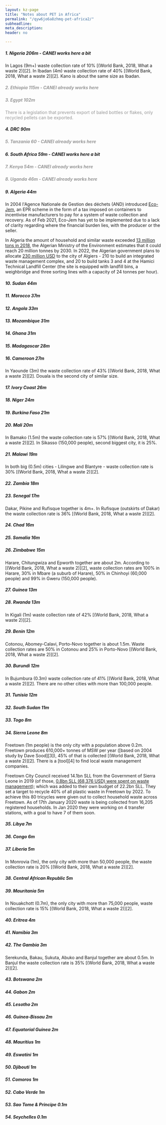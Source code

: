 ```yaml
---
layout: kz-page
title: "Notes about PET in Africa"
permalink: "/qyw6jo6a8zhmq-pet-africa2/"
subheadline: 
meta_description: 
header: no

---
```


<h5>1. Nigeria 206m - CANEI works here a bit</h5>
In Lagos (9m+) waste collection rate of 10% [(World Bank, 2018, What a waste 2)][2].
In Ibadan (4m) waste collection rate of 40% [(World Bank, 2018, What a waste 2)][2].
Kano is about the same size as Ibadan.


<h5 style="color:#979797;">2. Ethiopia 115m - CANEI already works here</h5>

<h5 style="color:#979797;">3. Egypt 102m</h5>
<span style="color: #979797">There is a legislation that prevents export of baled bottles or flakes, only recycled pellets can be exported.</span>


<h5>4. DRC 90m</h5>

<h5 style="color:#979797;">5. Tanzania 60 - CANEI already works here</h5>

<h5>6. South Africa 59m - CANEI works here a bit</h5>

<h5 style="color:#979797;">7. Kenya 54m - CANEI already works here</h5>
<h5 style="color:#979797;">8. Uganda 46m - CANEI already works here</h5>

<h5>9. Algeria 44m</h5>

In 2004 l'Agence Nationale de Gestion des déchets (AND) introduced [Eco-Jem][6], an EPR scheme in the form of a tax imposed on containers to incentivise manufacturers to pay for a system of waste collection and recovery. As of Feb 2021, Eco-Jem has yet to be implemented due to a lack of clarity regarding where the financial burden lies, with the producer or the seller.

In Algeria the amount of household and similar waste exceeded [13 million tons in 2018][8], the Algerian Ministry of the Environment estimates that it could reach 20 million tonnes by 2030. In 2022, the Algerian government plans to allocate [230 million USD][8] to the city of Algiers - 210 to build an integrated waste management complex, and 20 to build tanks 3 and 4 at the Hamici Technical Landfill Center (the site is equipped with landfill bins, a weighbridge and three sorting lines with a capacity of 24 tonnes per hour). 


<h5>10. Sudan 44m</h5>
<h5>11. Morocco 37m</h5>
<h5>12. Angola 33m</h5>
<h5>13. Mozambique 31m</h5>
<h5>14. Ghana 31m</h5>


<h5>15. Madagascar 28m</h5>

<h5>16. Cameroon 27m</h5>
In Yaounde (3m) the waste collection rate of 43% [(World Bank, 2018, What a waste 2)][2].
Douala is the second city of similar size.

<h5>17. Ivory Coast 26m</h5>
<h5>18. Niger 24m</h5>
<h5>19. Burkina Faso 21m</h5>

<h5>20. Mali 20m</h5>
In Bamako (1.5m) the waste collection rate is 57% [(World Bank, 2018, What a waste 2)][2].
In Sikasso (150,000 people), second biggest city, it is 25%.

<h5>21. Malawi 19m</h5>
In both big (0.5m) cities - Lilingwe and Blantyre - waste collection rate is 30% [(World Bank, 2018, What a waste 2)][2].

<h5>22. Zambia 18m</h5>

<h5>23. Senegal 17m</h5>
Dakar, Pikine and Rufisque together is 4m+.
In Rufisque (outskirts of Dakar) the waste collection rate is 36% [(World Bank, 2018, What a waste 2)][2].

<h5>24. Chad 16m</h5>
<h5>25. Somalia 16m</h5>

<h5>26. Zimbabwe 15m</h5>
Harare, Chitungwiza and Epworth together are about 2m.
According to [(World Bank, 2018, What a waste 2)][2], waste collection rates are 100% in Harare, 30% in Mbare (a suburb of Harare), 50% in Chinhoyi (60,000 people) and 99% in Gweru (150,000 people).

<h5>27. Guinea 13m</h5>

<h5>28. Rwanda 13m</h5>
In Kigali (1m) waste collection rate of 42% [(World Bank, 2018, What a waste 2)][2].

<h5>29. Benin 12m</h5>
Cotonou, Abomey-Calavi, Porto-Novo together is about 1.5m.
Waste collection rates are 50% in Cotonou and 25% in Porto-Novo [(World Bank, 2018, What a waste 2)][2].

<h5>30. Burundi 12m</h5>
In Bujumbura (0.3m) waste collection rate of 41% [(World Bank, 2018, What a waste 2)][2].
There are no other cities with more than 100,000 people.


<h5>31. Tunisia 12m</h5>
<h5>32. South Sudan 11m</h5>
<h5>33. Togo 8m</h5>

<h5>34. Sierra Leone 8m</h5>
Freetown (1m people) is the only city with a population above 0.2m.
Freetown produces 610,000+ tonnes of MSW per year ([based on 2004 study by Dave Sood][3]), 45% of that is collected [(World Bank, 2018, What a waste 2)][2].
There is a [tool][4] to find local waste management companies.

Freetown City Council received 14.1bn SLL from the Government of Sierra Leone in 2019 (of those, [0.8bn SLL (68,376 USD) were spent on waste management][5]); which was added to their own budget of 22.2bn SLL.
They set a target to recycle 40% of all plastic waste in Freetown by 2022.
To achieve this 80 tricycles were given out to collect household waste across Freetown.
As of 17th January 2020 waste is being collected from 16,205 registered households. 
In Jan 2020 they were working on 4 transfer stations, with a goal to have 7 of them soon.

<h5>35. Libya 7m</h5>
<h5>36. Congo 6m</h5>

<h5>37. Liberia 5m</h5>
In Monrovia (1m), the only city with more than 50,000 people, the waste collection rate is 20% [(World Bank, 2018, What a waste 2)][2].

<h5>38. Central African Republic 5m</h5>

<h5>39. Mauritania 5m</h5>
In Nouakchott (0.7m), the only city with more than 75,000 people, waste collection rate is 15% [(World Bank, 2018, What a waste 2)][2].

<h5>40. Eritrea 4m</h5>
<h5>41. Namibia 3m</h5>

<h5>42. The Gambia 3m</h5>
Serekunda, Bakau, Sukuta, Abuko and Banjul together are about 0.5m.
In Banjul the waste collection rate is 35% [(World Bank, 2018, What a waste 2)][2].

<h5>43. Botswana 2m</h5>
<h5>44. Gabon 2m</h5>
<h5>45. Lesotho 2m</h5>
<h5>46. Guinea-Bissau 2m</h5>
<h5>47. Equatorial Guinea 2m</h5>
<h5>48. Mauritius 1m</h5>
<h5>49. Eswatini 1m</h5>
<h5>50. Djibouti 1m</h5>
<h5>51. Comoros 1m</h5>
<h5>52. Cabo Verde 1m</h5>
<h5>53. Sao Tome & Principe 0.1m</h5>
<h5>54. Seychelles 0.1m</h5>









[1]: https://petco.co.za/
[2]: https://openknowledge.worldbank.org/handle/10986/30317
[3]: https://documents1.worldbank.org/curated/en/326861468760542281/pdf/E9421Sierra0Leone0Power0and0Water.pdf
[4]: https://findmefreetown.herokuapp.com/ 
[5]: https://fcc.gov.sl/wp-content/uploads/2020/01/Transform-Freetown-One-Year-Report.pdf
[6]: https://www.iswa.org/blog/algeria-fighting-packaging-waste-with-intelligence/
[7]: mailto:cherischoltz@mweb.co.za
[8]: https://www.afrik21.africa/en/algeria-government-pledges-e209m-for-waste-management-in-algiers/
[9]: mailto:jeffrey@repatrn.com
[10]: https://www.linkedin.com/in/jeffrey-provencal-91654547/
[11]: https://www.thegef.org/
[12]: mailto:deepcyclers@gmail.com
[13]: https://www.linkedin.com/in/naomi-fagla-medegan/
[14]: https://gbobeto.org/
[15]: mailto:okachayoub@yahoo.fr
[16]: https://www.sciencedirect.com/science/article/pii/S1876610214008170#!
[17]: https://www.iswa.org/blog/algeria-fighting-packaging-waste-with-intelligence/
[18]: https://www.linkedin.com/in/chloe-schwizgebel/  
[19]: https://www.linkedin.com/in/marwane-tahayassine/
[20]: https://www.linkedin.com/in/jimmy-hamuli-7921b4a0/ 
[21]: mailto:jimmy_hamuli@ymail.com
[22]: https://www.rfi.fr/en/africa/20190812-dr-congo-entrepreneurs-hope-clean-kinshasa
[23]: https://www.linkedin.com/in/florent-kossivi-tiassou-a075b474/
[24]: mailto:tiassou@yahoo.fr
[25]: https://www.linkedin.com/in/olufunto-boroffice/
[26]: mailto:funtob@chanjadatti.com
[27]: http://www.chanjadatti.com/
[28]: https://www.linkedin.com/company/ranigeria/
[29]: https://www.linkedin.com/in/alisonukonu/
[30]: http://www.recyclepoints.com/
[31]: https://takatakasolutions.com/
